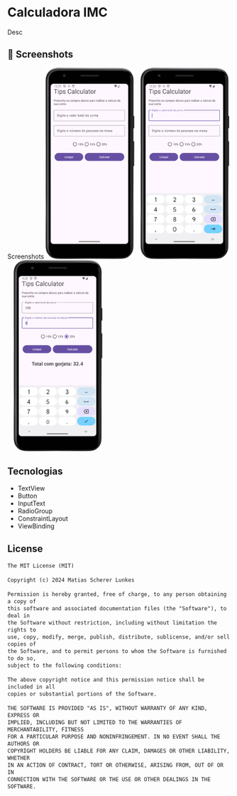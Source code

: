 # Calculadora IMC
Desc

## :camera_flash: Screenshots
<!-- You can add more screenshots here if you like -->
Screenshots
<img src="/assets/image1.png" width="200">&emsp;<img src="/assets/image2.png" width="200">&emsp;<img src="/assets/image3.png" width="200">

## Tecnologias
- TextView
- Button
- InputText
- RadioGroup
- ConstraintLayout
- ViewBinding



## License
```
The MIT License (MIT)

Copyright (c) 2024 Matias Scherer Lunkes

Permission is hereby granted, free of charge, to any person obtaining a copy of
this software and associated documentation files (the "Software"), to deal in
the Software without restriction, including without limitation the rights to
use, copy, modify, merge, publish, distribute, sublicense, and/or sell copies of
the Software, and to permit persons to whom the Software is furnished to do so,
subject to the following conditions:

The above copyright notice and this permission notice shall be included in all
copies or substantial portions of the Software.

THE SOFTWARE IS PROVIDED "AS IS", WITHOUT WARRANTY OF ANY KIND, EXPRESS OR
IMPLIED, INCLUDING BUT NOT LIMITED TO THE WARRANTIES OF MERCHANTABILITY, FITNESS
FOR A PARTICULAR PURPOSE AND NONINFRINGEMENT. IN NO EVENT SHALL THE AUTHORS OR
COPYRIGHT HOLDERS BE LIABLE FOR ANY CLAIM, DAMAGES OR OTHER LIABILITY, WHETHER
IN AN ACTION OF CONTRACT, TORT OR OTHERWISE, ARISING FROM, OUT OF OR IN
CONNECTION WITH THE SOFTWARE OR THE USE OR OTHER DEALINGS IN THE SOFTWARE.
```
